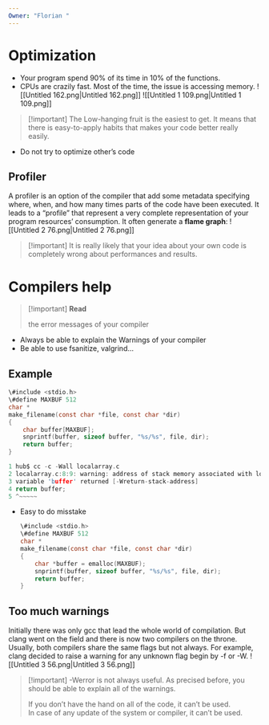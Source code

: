 ```yaml
---
Owner: "Florian "
---
```

# Optimization
- Your program spend 90% of its time in 10% of the functions.
- CPUs are crazily fast. Most of the time, the issue is accessing memory.
![[Untitled 162.png|Untitled 162.png]]
![[Untitled 1 109.png|Untitled 1 109.png]]

> [!important] The Low-hanging fruit is the easiest to get. It means that there is easy-to-apply habits that makes your code better really easily.
- Do not try to optimize other’s code
## Profiler
A profiler is an option of the compiler that add some metadata specifying where, when, and how many times parts of the code have been executed. It leads to a “profile” that represent a very complete representation of your program resources’ consumption.
It often generate a **flame graph**:
![[Untitled 2 76.png|Untitled 2 76.png]]

> [!important] It is really likely that your idea about your own code is completely wrong about performances and results.
# Compilers help

> [!important] **Read**
> 
> the error messages of your compiler
- Always be able to explain the Warnings of your compiler
- Be able to use fsanitize, valgrind…
## Example
```C
\#include <stdio.h>
\#define MAXBUF 512
char *
make_filename(const char *file, const char *dir)
{
	char buffer[MAXBUF];
	snprintf(buffer, sizeof buffer, "%s/%s", file, dir);
	return buffer;
}
```
```C
1 hub$ cc -c -Wall localarray.c
2 localarray.c:8:9: warning: address of stack memory associated with local
3 variable 'buffer' returned [-Wreturn-stack-address]
4 return buffer;
5 ^~~~~~
```
- Easy to do misstake
    
    ```C
    \#include <stdio.h>
    \#define MAXBUF 512
    char *
    make_filename(const char *file, const char *dir)
    {
    	char *buffer = emalloc(MAXBUF);
    	snprintf(buffer, sizeof buffer, "%s/%s", file, dir);
    	return buffer;
    }
    ```
    
## Too much warnings
Initially there was only gcc that lead the whole world of compilation.
But clang went on the field and there is now two compilers on the throne.
Usually, both compilers share the same flags but not always. For example, clang decided to raise a warning for any unknown flag begin by -f or -W.
![[Untitled 3 56.png|Untitled 3 56.png]]

> [!important] -Werror is not always useful. As precised before, you should be able to explain all of the warnings.
> 
>   
> If you don’t have the hand on all of the code, it can’t be used.  
> In case of any update of the system or compiler, it can’t be used.